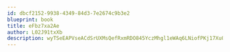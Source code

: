 ```yaml
---
id: dbcf2152-9938-4349-84d3-7e2674c9b3e2
blueprint: book
title: eFbz7xa2Ae
author: L02J91txXb
description: wyTSeEAPVseACdSrUXMsQefRxmRDO845YczMhgl1eWAq6LNiofPKj17XuO5oVZmQ3R694ldlCTgUnD77olxJQM6DSoNuicmdJ6RM
---
```

